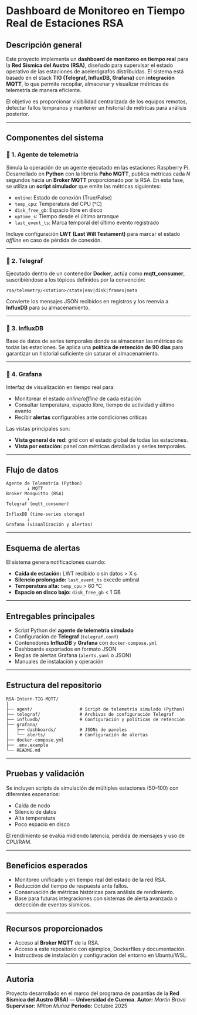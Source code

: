# Dashboard de Monitoreo en Tiempo Real de Estaciones RSA

## Descripción general

Este proyecto implementa un **dashboard de monitoreo en tiempo real** para la **Red Sísmica del Austro (RSA)**, diseñado para supervisar el estado operativo de las estaciones de acelerógrafos distribuidas.
El sistema está basado en el stack **TIG (Telegraf, InfluxDB, Grafana)** con **integración MQTT**, lo que permite recopilar, almacenar y visualizar métricas de telemetría de manera eficiente.

El objetivo es proporcionar visibilidad centralizada de los equipos remotos, detectar fallos tempranos y mantener un historial de métricas para análisis posterior.

---

## Componentes del sistema

### 🔹 1. Agente de telemetría

Simula la operación de un agente ejecutado en las estaciones Raspberry Pi.
Desarrollado en **Python** con la librería **Paho MQTT**, publica métricas cada *N* segundos hacia un **Broker MQTT** proporcionado por la RSA.
En esta fase, se utiliza un **script simulador** que emite las métricas siguientes:

* `online`: Estado de conexión (True/False)
* `temp_cpu`: Temperatura del CPU (°C)
* `disk_free_gb`: Espacio libre en disco
* `uptime_s`: Tiempo desde el último arranque
* `last_event_ts`: Marca temporal del último evento registrado

Incluye configuración **LWT (Last Will Testament)** para marcar el estado *offline* en caso de pérdida de conexión.

---

### 🔹 2. Telegraf

Ejecutado dentro de un contenedor **Docker**, actúa como **mqtt_consumer**, suscribiéndose a los tópicos definidos por la convención:

```
rsa/telemetry/<station>/state|env|disk|frames|meta
```

Convierte los mensajes JSON recibidos en registros y los reenvía a **InfluxDB** para su almacenamiento.

---

### 🔹 3. InfluxDB

Base de datos de series temporales donde se almacenan las métricas de todas las estaciones.
Se aplica una **política de retención de 90 días** para garantizar un historial suficiente sin saturar el almacenamiento.

---

### 🔹 4. Grafana

Interfaz de visualización en tiempo real para:

* Monitorear el estado *online/offline* de cada estación
* Consultar temperatura, espacio libre, tiempo de actividad y último evento
* Recibir **alertas** configurables ante condiciones críticas

Las vistas principales son:

* **Vista general de red:** grid con el estado global de todas las estaciones.
* **Vista por estación:** panel con métricas detalladas y series temporales.

---

## Flujo de datos

```
Agente de Telemetría (Python)
        ↓ MQTT
Broker Mosquitto (RSA)
        ↓
Telegraf (mqtt_consumer)
        ↓
InfluxDB (time-series storage)
        ↓
Grafana (visualización y alertas)
```

---

## Esquema de alertas

El sistema genera notificaciones cuando:

* **Caída de estación:** LWT recibido o sin datos > X s
* **Silencio prolongado:** `last_event_ts` excede umbral
* **Temperatura alta:** `temp_cpu` > 60 °C
* **Espacio en disco bajo:** `disk_free_gb` < 1 GB

---

## Entregables principales

* Script Python del **agente de telemetría simulado**
* Configuración de **Telegraf** (`telegraf.conf`)
* Contenedores **InfluxDB** y **Grafana** con `docker-compose.yml`
* Dashboards exportados en formato JSON
* Reglas de alertas Grafana (`alerts.yaml` o JSON)
* Manuales de instalación y operación

---

## Estructura del repositorio

```
RSA-Intern-TIG-MQTT/
│
├── agent/                  # Script de telemetría simulado (Python)
├── telegraf/               # Archivos de configuración Telegraf
├── influxdb/               # Configuración y políticas de retención
├── grafana/
│   ├── dashboards/         # JSONs de paneles
│   └── alerts/             # Configuración de alertas
├── docker-compose.yml
├── .env.example
└── README.md
```

---

## Pruebas y validación

Se incluyen scripts de simulación de múltiples estaciones (50–100) con diferentes escenarios:

* Caída de nodo
* Silencio de datos
* Alta temperatura
* Poco espacio en disco

El rendimiento se evalúa midiendo latencia, pérdida de mensajes y uso de CPU/RAM.

---

## Beneficios esperados

* Monitoreo unificado y en tiempo real del estado de la red RSA.
* Reducción del tiempo de respuesta ante fallos.
* Conservación de métricas históricas para análisis de rendimiento.
* Base para futuras integraciones con sistemas de alerta avanzada o detección de eventos sísmicos.

---

## Recursos proporcionados

* Acceso al **Broker MQTT** de la RSA.
* Acceso a este repositorio con ejemplos, Dockerfiles y documentación.
* Instructivos de instalación y configuración del entorno en Ubuntu/WSL.

---

## Autoría

Proyecto desarrollado en el marco del programa de pasantías de la
**Red Sísmica del Austro (RSA) — Universidad de Cuenca**.
**Autor:** *Martin Bravo*
**Supervisor:** *Milton Muñoz*
**Periodo:** Octubre 2025
